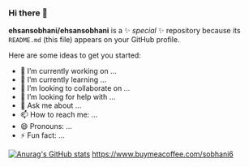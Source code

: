 ### Hi there 👋

**ehsansobhani/ehsansobhani** is a ✨ _special_ ✨ repository because its `README.md` (this file) appears on your GitHub profile.

Here are some ideas to get you started:

- 🔭 I’m currently working on ...
- 🌱 I’m currently learning ...
- 👯 I’m looking to collaborate on ...
- 🤔 I’m looking for help with ...
- 💬 Ask me about ...
- 📫 How to reach me: ...
- 😄 Pronouns: ...
- ⚡ Fun fact: ...


[![Anurag's GitHub stats](https://github-readme-stats.vercel.app/api?username=ehsansobhani)](https://github.com/anuraghazra/github-readme-stats)
https://www.buymeacoffee.com/sobhani6



